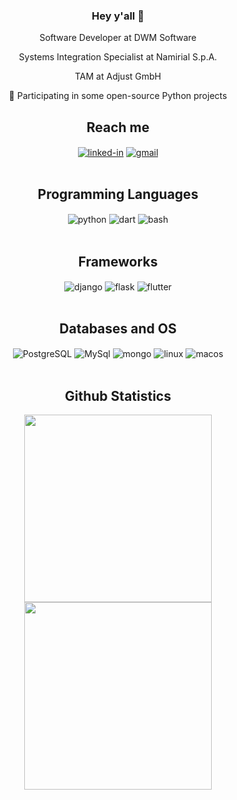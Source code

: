 <div align="center">

### Hey y'all 👋

Software Developer at DWM Software

Systems Integration Specialist at Namirial S.p.A.
  
TAM at Adjust GmbH

🐍 Participating in some open-source Python projects
<br>

## Reach me
[<img align="center" alt="linked-in" src="https://img.shields.io/badge/linkedin-%230077B5.svg?&style=for-the-badge&logo=linkedin&logoColor=white" />](https://www.linkedin.com/in/arturpbarbosa/)
[<img align="center" alt="gmail" src="https://img.shields.io/badge/-Gmail-%23333?style=for-the-badge&logo=gmail&logoColor=white" />](mailto:fxbrartur@gmail.com)
<br>
<br> 

## Programming Languages
<img align="center" alt="python" src="https://img.shields.io/badge/-Python-%230077B5?style=for-the-badge&logo=python&logoColor=white" />
<img align="center" alt="dart" src="https://img.shields.io/badge/dart-%230175C2.svg?style=for-the-badge&logo=dart&logoColor=white" />
<img align="center" alt="bash" src="https://img.shields.io/badge/shell_script-%23121011.svg?style=for-the-badge&logo=gnu-bash&logoColor=white">
<br>
<br>

## Frameworks
<img align="center" alt="django" src="https://img.shields.io/badge/django-%23092E20.svg?style=for-the-badge&logo=django&logoColor=white" />
<img align="center" alt="flask" src="https://img.shields.io/badge/flask-%23000.svg?style=for-the-badge&logo=flask&logoColor=white" />
<img align="center" alt="flutter" src="https://img.shields.io/badge/Flutter-%2302569B.svg?style=for-the-badge&logo=Flutter&logoColor=white" />
<br>
<br>

## Databases and OS
<img align="center" alt="PostgreSQL" src="https://img.shields.io/badge/PostgreSQL-4169E1?style=for-the-badge&logo=postgresql&logoColor=white">
<img align="center" alt="MySql" src="https://img.shields.io/badge/mysql-%2300f.svg?style=for-the-badge&logo=mysql&logoColor=white">
<img align="center" alt="mongo" src="https://img.shields.io/badge/MongoDB-%234ea94b.svg?style=for-the-badge&logo=mongodb&logoColor=white">
<img align="center" alt="linux" src="https://img.shields.io/badge/Linux-FCC624?style=for-the-badge&logo=linux&logoColor=black">
<img align="center" alt="macos" src="https://img.shields.io/badge/mac%20os-000000?style=for-the-badge&logo=macos&logoColor=F0F0F0">
<br>
<br>

## Github Statistics
<img width="300px" align="center" src="https://github-readme-stats.vercel.app/api?username=fxbrartur&theme=dark">
<img width="300px" align="center" src="https://github-readme-stats.vercel.app/api/top-langs/?username=fxbrartur&langs_count=10&layout=compact&theme=dark">

</div>
